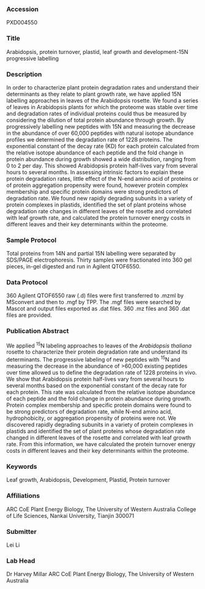 ### Accession
PXD004550

### Title
Arabidopsis, protein turnover, plastid, leaf growth and development-15N progressive labelling

### Description
In order to characterize plant protein degradation rates and understand their determinants as they relate to plant growth rate, we have applied 15N labelling approaches in leaves of the Arabidopsis rosette. We found a series of leaves in Arabidopsis plants for which the proteome was stable over time and degradation rates of individual proteins could thus be measured by considering the dilution of total protein abundance through growth. By progressively labelling new peptides with 15N and measuring the decrease in the abundance of over 60,000 peptides with natural isotope abundance profiles we determined the degradation rate of 1228 proteins. The exponential constant of the decay rate (KD) for each protein calculated from the relative isotope abundance of each peptide and the fold change in protein abundance during growth showed a wide distribution, ranging from 0 to 2 per day. This showed Arabidopsis protein half-lives vary from several hours to several months. In assessing intrinsic factors to explain these protein degradation rates, little effect of the N-end amino acid of proteins or of protein aggregation propensity were found, however protein complex membership and specific protein domains were strong predictors of degradation rate. We found new rapidly degrading subunits in a variety of protein complexes in plastids, identified the set of plant proteins whose degradation rate changes in different leaves of the rosette and correlated with leaf growth rate, and calculated the protein turnover energy costs in different leaves and their key determinants within the proteome.

### Sample Protocol
Total proteins from 14N and partial 15N labelling were separated by SDS/PAGE electrophoresis. Thirty samples were fractionated into 360 gel pieces, in-gel digested and run in Agilent QTOF6550.

### Data Protocol
360 Agilent QTOF6550 raw (.d) files were first transferred to .mzml by MSconvert and then to .mgf by TPP. The .mgf files were searched by Mascot and output files exported as .dat files. 360 .mz files and 360 .dat files are provided.

### Publication Abstract
We applied <sup>15</sup>N labeling approaches to leaves of the <i>Arabidopsis thaliana</i> rosette to characterize their protein degradation rate and understand its determinants. The progressive labeling of new peptides with <sup>15</sup>N and measuring the decrease in the abundance of &gt;60,000 existing peptides over time allowed us to define the degradation rate of 1228 proteins in vivo. We show that Arabidopsis protein half-lives vary from several hours to several months based on the exponential constant of the decay rate for each protein. This rate was calculated from the relative isotope abundance of each peptide and the fold change in protein abundance during growth. Protein complex membership and specific protein domains were found to be strong predictors of degradation rate, while N-end amino acid, hydrophobicity, or aggregation propensity of proteins were not. We discovered rapidly degrading subunits in a variety of protein complexes in plastids and identified the set of plant proteins whose degradation rate changed in different leaves of the rosette and correlated with leaf growth rate. From this information, we have calculated the protein turnover energy costs in different leaves and their key determinants within the proteome.

### Keywords
Leaf growth, Arabidopsis, Development, Plastid, Protein turnover

### Affiliations
ARC CoE Plant Energy Biology, The University of Western Australia
College of Life Sciences, Nankai University, Tianjin 300071

### Submitter
Lei Li

### Lab Head
Dr Harvey Millar
ARC CoE Plant Energy Biology, The University of Western Australia


